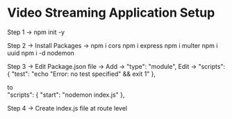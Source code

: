 # Video Streaming Application Setup

Step 1 ->
            npm init -y

Step 2 ->
    Install Packages ->
                        npm i cors
                        npm i express
                        npm i multer
                        npm i uuid
                        npm i -d nodemon

Step 3 -> 
            Edit Package.json file ->
                                        Add  -> "type": "module",
                                        Edit -> "scripts": {
    "test": "echo \"Error: no test specified\" && exit 1"
  },    
  
  to      
    "scripts": {
    "start": "nodemon index.js"
  },

Step 4 ->
            Create index.js file at route level

